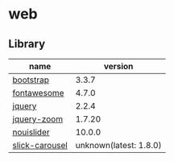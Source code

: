 # web

## Library

name|version
-|-
[bootstrap](https://www.npmjs.com/package/bootstrap)|3.3.7
[fontawesome](https://www.npmjs.com/package/font-awesome)|4.7.0
[jquery](https://www.npmjs.com/package/jquery)|2.2.4
[jquery-zoom](https://www.npmjs.com/package/jquery-zoom)|1.7.20
[nouislider](https://www.npmjs.com/package/nouislider)|10.0.0
[slick-carousel](https://kenwheeler.github.io/slick/)|unknown(latest: 1.8.0)
